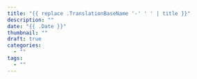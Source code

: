 ```yaml
---
title: "{{ replace .TranslationBaseName '-' ' ' | title }}"
description: ""
date: "{{ .Date }}"
thumbnail: ""
draft: true
categories:
  - ""
tags:
  - ""
---
```


